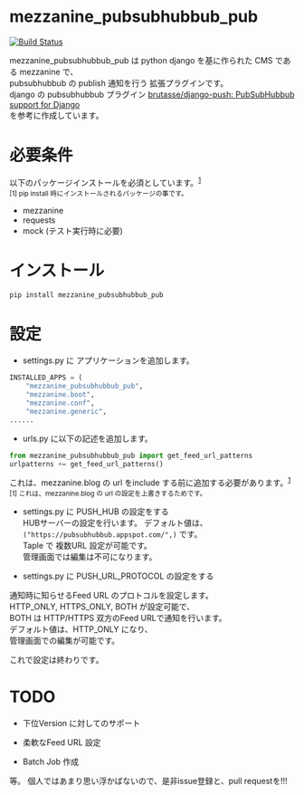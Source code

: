 mezzanine_pubsubhubbub_pub
==========================

[![Build Status](https://travis-ci.org/kemsakurai/mezzanine-pubsubhubbub-pub.svg?branch=master)](https://travis-ci.org/kemsakurai/mezzanine-pubsubhubbub-pub)

mezzanine_pubsubhubbub_pub は python django を基に作られた CMS である mezzanine で、  
pubsubhubbub の publish 通知を行う 拡張プラグインです。  
django の pubsubhubbub プラグイン [brutasse/django-push: PubSubHubbub support for Django](https://github.com/brutasse/django-push)  
を参考に作成しています。  

必要条件
======================

以下のパッケージインストールを必須としています。<sup>[1](#note1)</sup>  
<small id="note1">[1] pip install 時にインストールされるパッケージの事です。</small>  

* mezzanine 
* requests 
* mock (テスト実行時に必要)

インストール
======================
```console
pip install mezzanine_pubsubhubbub_pub
```

設定
======================
* settings.py に アプリケーションを追加します。  

```python
INSTALLED_APPS = (
    "mezzanine_pubsubhubbub_pub",
    "mezzanine.boot",
    "mezzanine.conf",
    "mezzanine.generic",
......

```

* urls.py に以下の記述を追加します。  
```python
from mezzanine_pubsubhubbub_pub import get_feed_url_patterns
urlpatterns += get_feed_url_patterns()
```
これは、mezzanine.blog の url をinclude する前に追加する必要があります。<sup>[1](#note2)</sup>  
<small id="note2">[1] これは、mezzanine.blog の url の設定を上書きするためです。 </small>  

* settings.py に PUSH_HUB の設定をする    
HUBサーバーの設定を行います。
デフォルト値は、```("https://pubsubhubbub.appspot.com/",)``` です。  
Taple で 複数URL 設定が可能です。  
管理画面では編集は不可になります。  

* settings.py に PUSH_URL_PROTOCOL の設定をする  

通知時に知らせるFeed URL のプロトコルを設定します。  
HTTP_ONLY, HTTPS_ONLY, BOTH が設定可能で、  
BOTH は HTTP/HTTPS 双方のFeed URLで通知を行います。  
デフォルト値は、HTTP_ONLY になり、  
管理画面での編集が可能です。  


これで設定は終わりです。  

TODO
====
* 下位Version に対してのサポート

* 柔軟なFeed URL 設定

* Batch Job 作成  

等。 個人ではあまり思い浮かばないので、是非issue登録と、pull requestを!!!

